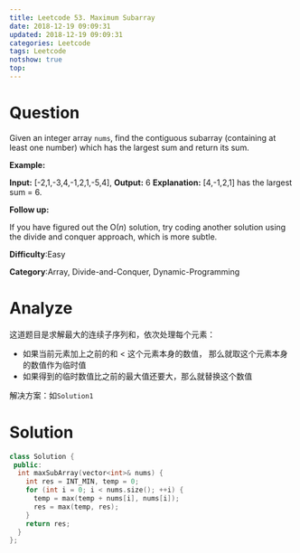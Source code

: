 ```yaml
---
title: Leetcode 53. Maximum Subarray
date: 2018-12-19 09:09:31
updated: 2018-12-19 09:09:31
categories: Leetcode
tags: Leetcode
notshow: true
top:
---
```


# Question

Given an integer array  `nums`, find the contiguous subarray (containing at least one number) which has the largest sum and return its sum.

**Example:**

**Input:** [-2,1,-3,4,-1,2,1,-5,4],
**Output:** 6
**Explanation:** [4,-1,2,1] has the largest sum = 6.

**Follow up:**

If you have figured out the O(_n_) solution, try coding another solution using the divide and conquer approach, which is more subtle.

**Difficulty**:Easy

**Category**:Array, Divide-and-Conquer, Dynamic-Programming

<!-- more -->

# Analyze

这道题目是求解最大的连续子序列和，依次处理每个元素：

- 如果当前元素加上之前的和 < 这个元素本身的数值， 那么就取这个元素本身的数值作为临时值
- 如果得到的临时数值比之前的最大值还要大，那么就替换这个数值

解决方案：如`Solution1`

# Solution

```cpp
class Solution {
 public:
  int maxSubArray(vector<int>& nums) {
    int res = INT_MIN, temp = 0;
    for (int i = 0; i < nums.size(); ++i) {
      temp = max(temp + nums[i], nums[i]);
      res = max(temp, res);
    }
    return res;
  }
};
```